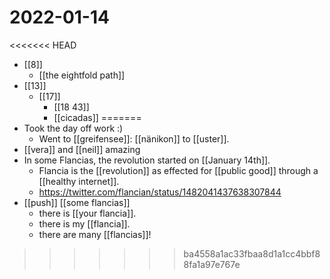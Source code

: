 # 2022-01-14

<<<<<<< HEAD

- [[8]]
  - [[the eightfold path]]
- [[13]]
  - [[17]]
    - [[18 43]]
    - [[cicadas]]
=======
- Took the day off work :)
  - Went to [[greifensee]]: [[nänikon]] to [[uster]].
- [[vera]] and [[neil]] amazing
- In some Flancias, the revolution started on [[January 14th]].
  - Flancia is the [[revolution]] as effected for [[public good]] through a [[healthy internet]].
  - https://twitter.com/flancian/status/1482041437638307844
- [[push]] [[some flancias]]
  - there is [[your flancia]].
  - there is my [[flancia]].
  - there are many [[flancias]]!
>>>>>>> ba4558a1ac33fbaa8d1a1cc4bbf88fa1a97e767e
